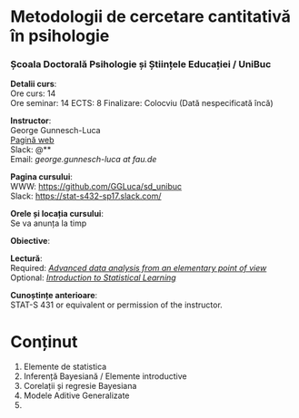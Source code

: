 # Metodologii de cercetare cantitativă în psihologie
### Școala Doctorală Psihologie și Științele Educației / UniBuc 

__Detalii curs__:  
Ore curs: 14  
Ore seminar: 14 
ECTS: 8 
Finalizare: Colocviu (Dată nespecificată încă)

__Instructor__:  
George Gunnesch-Luca  
[Pagină web](https://www.psychologie.rw.fau.de/team/wissenschaftliche-mitarbeiterinnen/george-luca/)  
Slack: @**  
Email: *george.gunnesch-luca at fau.de*  

__Pagina cursului__:    
WWW: https://github.com/GGLuca/sd_unibuc  
Slack: https://stat-s432-sp17.slack.com/  

__Orele și locația cursului__:  
Se va anunța la timp  

__Obiective__:

__Lectură__:  
Required: [_Advanced data analysis from an elementary point of view_](https://www.stat.cmu.edu/~cshalizi/ADAfaEPoV/)  
Optional: [_Introduction to Statistical Learning_](http://www-bcf.usc.edu/~gareth/ISL/)

__Cunoștințe anterioare__:  
STAT-S 431 or equivalent or permission of the instructor.

# Conținut

1. Elemente de statistica 
2. Inferență Bayesiană / Elemente introductive
3. Corelații și regresie Bayesiana
3. Modele Aditive Generalizate
4. 


